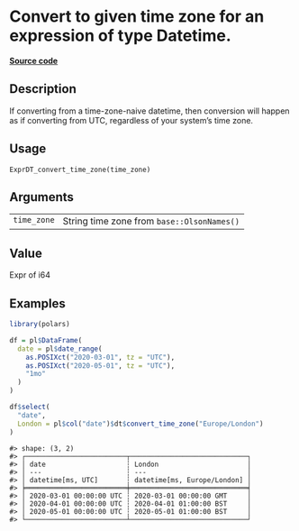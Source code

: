 

# Convert to given time zone for an expression of type Datetime.

[**Source code**](https://github.com/pola-rs/r-polars/tree/main/R/expr__datetime.R#L661)

## Description

If converting from a time-zone-naive datetime, then conversion will
happen as if converting from UTC, regardless of your system’s time zone.

## Usage

<pre><code class='language-R'>ExprDT_convert_time_zone(time_zone)
</code></pre>

## Arguments

<table>
<tr>
<td style="white-space: nowrap; font-family: monospace; vertical-align: top">
<code id="time_zone">time_zone</code>
</td>
<td>
String time zone from <code>base::OlsonNames()</code>
</td>
</tr>
</table>

## Value

Expr of i64

## Examples

``` r
library(polars)

df = pl$DataFrame(
  date = pl$date_range(
    as.POSIXct("2020-03-01", tz = "UTC"),
    as.POSIXct("2020-05-01", tz = "UTC"),
    "1mo"
  )
)

df$select(
  "date",
  London = pl$col("date")$dt$convert_time_zone("Europe/London")
)
```

    #> shape: (3, 2)
    #> ┌─────────────────────────┬─────────────────────────────┐
    #> │ date                    ┆ London                      │
    #> │ ---                     ┆ ---                         │
    #> │ datetime[ms, UTC]       ┆ datetime[ms, Europe/London] │
    #> ╞═════════════════════════╪═════════════════════════════╡
    #> │ 2020-03-01 00:00:00 UTC ┆ 2020-03-01 00:00:00 GMT     │
    #> │ 2020-04-01 00:00:00 UTC ┆ 2020-04-01 01:00:00 BST     │
    #> │ 2020-05-01 00:00:00 UTC ┆ 2020-05-01 01:00:00 BST     │
    #> └─────────────────────────┴─────────────────────────────┘
